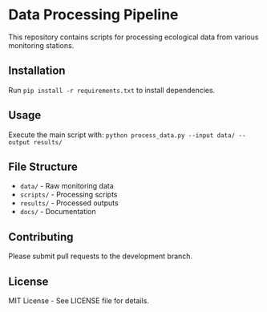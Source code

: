 # Data Processing Pipeline

This repository contains scripts for processing ecological data from various monitoring stations.

## Installation
Run `pip install -r requirements.txt` to install dependencies.

## Usage
Execute the main script with: `python process_data.py --input data/ --output results/`

## File Structure
- `data/` - Raw monitoring data
- `scripts/` - Processing scripts  
- `results/` - Processed outputs
- `docs/` - Documentation

## Contributing
Please submit pull requests to the development branch.

## License
MIT License - See LICENSE file for details.